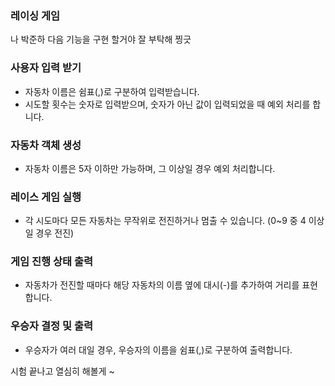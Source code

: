 ### 레이싱 게임
나 박준하 다음 기능을 구현 할거야
잘 부탁해
찡긋

### 사용자 입력 받기
- 자동차 이름은 쉼표(,)로 구분하여 입력받습니다.
- 시도할 횟수는 숫자로 입력받으며, 숫자가 아닌 값이 입력되었을 때 예외 처리를 합니다.

### 자동차 객체 생성
- 자동차 이름은 5자 이하만 가능하며, 그 이상일 경우 예외 처리합니다.

### 레이스 게임 실행
- 각 시도마다 모든 자동차는 무작위로 전진하거나 멈출 수 있습니다. (0~9 중 4 이상일 경우 전진)

### 게임 진행 상태 출력
- 자동차가 전진할 때마다 해당 자동차의 이름 옆에 대시(-)를 추가하여 거리를 표현합니다.


### 우승자 결정 및 출력
- 우승자가 여러 대일 경우, 우승자의 이름을 쉼표(,)로 구분하여 출력합니다.

시험 끝나고 열심히 해볼게 ~